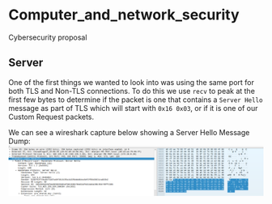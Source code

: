 # Computer_and_network_security
Cybersecurity proposal



## Server
One of the first things we wanted to look into was using the same port for both TLS and Non-TLS connections. To do this we use `recv` to peak at the first few bytes to determine if the packet is one that contains a `Server Hello` message as part of TLS which will start with `0x16 0x03`, or if it is one of our Custom Request packets.

We can see a wireshark capture below showing a Server Hello Message Dump:
![alt text](Images/I1.png)